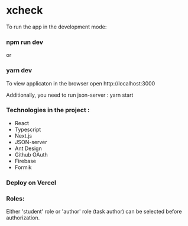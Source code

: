 # xcheck
To run the app in the development mode:
### npm run dev
or
### yarn dev
To view applicaton in the browser open http://localhost:3000

Additionally, you need to run json-server : yarn start

### Technologies in the project :
- React
- Typescript
- Next.js
- JSON-server
- Ant Design
- Github OAuth
- Firebase
- Formik

### Deploy on Vercel

### Roles:
Either 'student' role or 'author' role (task author) can be selected before authorization. 
